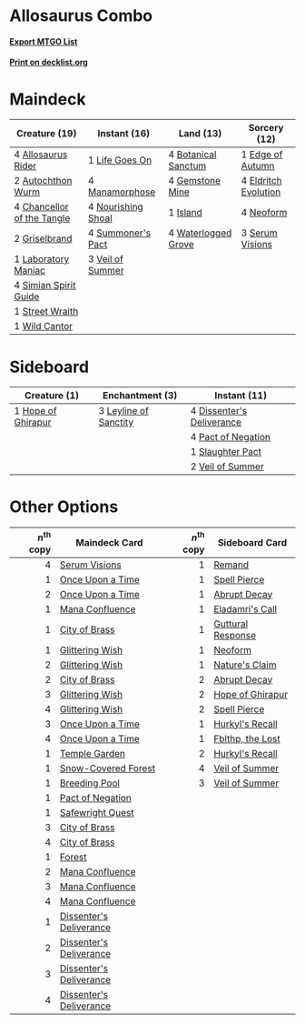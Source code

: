 # Allosaurus Combo

#### [Export MTGO List](../collection/Allosaurus%20Combo/Allosaurus%20Combo.txt)
#### [Print on decklist.org](http://decklist.org/?deckmain=4%09Allosaurus%20Rider%0A2%09Autochthon%20Wurm%0A4%09Botanical%20Sanctum%0A4%09Chancellor%20of%20the%20Tangle%0A1%09Edge%20of%20Autumn%0A4%09Eldritch%20Evolution%0A4%09Gemstone%20Mine%0A2%09Griselbrand%0A1%09Island%0A1%09Laboratory%20Maniac%0A1%09Life%20Goes%20On%0A4%09Manamorphose%0A4%09Neoform%0A4%09Nourishing%20Shoal%0A3%09Serum%20Visions%0A4%09Simian%20Spirit%20Guide%0A1%09Street%20Wraith%0A4%09Summoner's%20Pact%0A3%09Veil%20of%20Summer%0A4%09Waterlogged%20Grove%0A1%09Wild%20Cantor&deckside=4%09Dissenter's%20Deliverance%0A1%09Hope%20of%20Ghirapur%0A3%09Leyline%20of%20Sanctity%0A4%09Pact%20of%20Negation%0A1%09Slaughter%20Pact%0A2%09Veil%20of%20Summer)
# Maindeck

|                                            Creature (19)                                            |                                        Instant (16)                                        |                                          Land (13)                                           |                                         Sorcery (12)                                          |
|-----------------------------------------------------------------------------------------------------|--------------------------------------------------------------------------------------------|----------------------------------------------------------------------------------------------|-----------------------------------------------------------------------------------------------|
|4 [Allosaurus Rider](http://gatherer.wizards.com/Pages/Card/Details.aspx?multiverseid=121157)        |1 [Life Goes On](http://gatherer.wizards.com/Pages/Card/Details.aspx?multiverseid=430810)   |4 [Botanical Sanctum](http://gatherer.wizards.com/Pages/Card/Details.aspx?multiverseid=417817)|1 [Edge of Autumn](http://gatherer.wizards.com/Pages/Card/Details.aspx?multiverseid=243442)    |
|2 [Autochthon Wurm](http://gatherer.wizards.com/Pages/Card/Details.aspx?multiverseid=89096)          |4 [Manamorphose](http://gatherer.wizards.com/Pages/Card/Details.aspx?multiverseid=370568)   |4 [Gemstone Mine](http://gatherer.wizards.com/Pages/Card/Details.aspx?multiverseid=109761)    |4 [Eldritch Evolution](http://gatherer.wizards.com/Pages/Card/Details.aspx?multiverseid=414456)|
|4 [Chancellor of the Tangle](http://gatherer.wizards.com/Pages/Card/Details.aspx?multiverseid=218062)|4 [Nourishing Shoal](http://gatherer.wizards.com/Pages/Card/Details.aspx?multiverseid=74100)|1 [Island](http://gatherer.wizards.com/Pages/Card/Details.aspx?multiverseid=439857)           |4 [Neoform](http://gatherer.wizards.com/Pages/Card/Details.aspx?multiverseid=461133)           |
|2 [Griselbrand](http://gatherer.wizards.com/Pages/Card/Details.aspx?multiverseid=239995)             |4 [Summoner's Pact](http://gatherer.wizards.com/Pages/Card/Details.aspx?multiverseid=442178)|4 [Waterlogged Grove](http://gatherer.wizards.com/Pages/Card/Details.aspx?multiverseid=464198)|3 [Serum Visions](http://gatherer.wizards.com/Pages/Card/Details.aspx?multiverseid=50145)      |
|1 [Laboratory Maniac](http://gatherer.wizards.com/Pages/Card/Details.aspx?multiverseid=230788)       |3 [Veil of Summer](http://gatherer.wizards.com/Pages/Card/Details.aspx?multiverseid=466952) |                                                                                              |                                                                                               |
|4 [Simian Spirit Guide](http://gatherer.wizards.com/Pages/Card/Details.aspx?multiverseid=442137)     |                                                                                            |                                                                                              |                                                                                               |
|1 [Street Wraith](http://gatherer.wizards.com/Pages/Card/Details.aspx?multiverseid=442097)           |                                                                                            |                                                                                              |                                                                                               |
|1 [Wild Cantor](http://gatherer.wizards.com/Pages/Card/Details.aspx?multiverseid=96934)              |                                                                                            |                                                                                              |                                                                                               |


# Sideboard

|                                        Creature (1)                                         |                                        Enchantment (3)                                         |                                            Instant (11)                                            |
|---------------------------------------------------------------------------------------------|------------------------------------------------------------------------------------------------|----------------------------------------------------------------------------------------------------|
|1 [Hope of Ghirapur](http://gatherer.wizards.com/Pages/Card/Details.aspx?multiverseid=423821)|3 [Leyline of Sanctity](http://gatherer.wizards.com/Pages/Card/Details.aspx?multiverseid=204993)|4 [Dissenter's Deliverance](http://gatherer.wizards.com/Pages/Card/Details.aspx?multiverseid=426866)|
|                                                                                             |                                                                                                |4 [Pact of Negation](http://gatherer.wizards.com/Pages/Card/Details.aspx?multiverseid=442057)       |
|                                                                                             |                                                                                                |1 [Slaughter Pact](http://gatherer.wizards.com/Pages/Card/Details.aspx?multiverseid=130704)         |
|                                                                                             |                                                                                                |2 [Veil of Summer](http://gatherer.wizards.com/Pages/Card/Details.aspx?multiverseid=466952)         |


# Other Options

|*n*<sup>th</sup> copy|                                          Maindeck Card                                           |*n*<sup>th</sup> copy|                                       Sideboard Card                                       |
|--------------------:|--------------------------------------------------------------------------------------------------|--------------------:|--------------------------------------------------------------------------------------------|
|                    4|[Serum Visions](http://gatherer.wizards.com/Pages/Card/Details.aspx?multiverseid=50145)           |                    1|[Remand](http://gatherer.wizards.com/Pages/Card/Details.aspx?multiverseid=380255)           |
|                    1|[Once Upon a Time](http://gatherer.wizards.com/Pages/Card/Details.aspx?multiverseid=473131)       |                    1|[Spell Pierce](http://gatherer.wizards.com/Pages/Card/Details.aspx?multiverseid=425876)     |
|                    2|[Once Upon a Time](http://gatherer.wizards.com/Pages/Card/Details.aspx?multiverseid=473131)       |                    1|[Abrupt Decay](http://gatherer.wizards.com/Pages/Card/Details.aspx?multiverseid=456061)     |
|                    1|[Mana Confluence](http://gatherer.wizards.com/Pages/Card/Details.aspx?multiverseid=409573)        |                    1|[Eladamri's Call](http://gatherer.wizards.com/Pages/Card/Details.aspx?multiverseid=442192)  |
|                    1|[City of Brass](http://gatherer.wizards.com/Pages/Card/Details.aspx?multiverseid=4178)            |                    1|[Guttural Response](http://gatherer.wizards.com/Pages/Card/Details.aspx?multiverseid=426628)|
|                    1|[Glittering Wish](http://gatherer.wizards.com/Pages/Card/Details.aspx?multiverseid=136157)        |                    1|[Neoform](http://gatherer.wizards.com/Pages/Card/Details.aspx?multiverseid=461133)          |
|                    2|[Glittering Wish](http://gatherer.wizards.com/Pages/Card/Details.aspx?multiverseid=136157)        |                    1|[Nature's Claim](http://gatherer.wizards.com/Pages/Card/Details.aspx?multiverseid=382316)   |
|                    2|[City of Brass](http://gatherer.wizards.com/Pages/Card/Details.aspx?multiverseid=4178)            |                    2|[Abrupt Decay](http://gatherer.wizards.com/Pages/Card/Details.aspx?multiverseid=456061)     |
|                    3|[Glittering Wish](http://gatherer.wizards.com/Pages/Card/Details.aspx?multiverseid=136157)        |                    2|[Hope of Ghirapur](http://gatherer.wizards.com/Pages/Card/Details.aspx?multiverseid=423821) |
|                    4|[Glittering Wish](http://gatherer.wizards.com/Pages/Card/Details.aspx?multiverseid=136157)        |                    2|[Spell Pierce](http://gatherer.wizards.com/Pages/Card/Details.aspx?multiverseid=425876)     |
|                    3|[Once Upon a Time](http://gatherer.wizards.com/Pages/Card/Details.aspx?multiverseid=473131)       |                    1|[Hurkyl's Recall](http://gatherer.wizards.com/Pages/Card/Details.aspx?multiverseid=135260)  |
|                    4|[Once Upon a Time](http://gatherer.wizards.com/Pages/Card/Details.aspx?multiverseid=473131)       |                    1|[Fblthp, the Lost](http://gatherer.wizards.com/Pages/Card/Details.aspx?multiverseid=460977) |
|                    1|[Temple Garden](http://gatherer.wizards.com/Pages/Card/Details.aspx?multiverseid=405112)          |                    2|[Hurkyl's Recall](http://gatherer.wizards.com/Pages/Card/Details.aspx?multiverseid=135260)  |
|                    1|[Snow-Covered Forest](http://gatherer.wizards.com/Pages/Card/Details.aspx?multiverseid=121192)    |                    4|[Veil of Summer](http://gatherer.wizards.com/Pages/Card/Details.aspx?multiverseid=466952)   |
|                    1|[Breeding Pool](http://gatherer.wizards.com/Pages/Card/Details.aspx?multiverseid=97088)           |                    3|[Veil of Summer](http://gatherer.wizards.com/Pages/Card/Details.aspx?multiverseid=466952)   |
|                    1|[Pact of Negation](http://gatherer.wizards.com/Pages/Card/Details.aspx?multiverseid=442057)       |                     |                                                                                            |
|                    1|[Safewright Quest](http://gatherer.wizards.com/Pages/Card/Details.aspx?multiverseid=142038)       |                     |                                                                                            |
|                    3|[City of Brass](http://gatherer.wizards.com/Pages/Card/Details.aspx?multiverseid=4178)            |                     |                                                                                            |
|                    4|[City of Brass](http://gatherer.wizards.com/Pages/Card/Details.aspx?multiverseid=4178)            |                     |                                                                                            |
|                    1|[Forest](http://gatherer.wizards.com/Pages/Card/Details.aspx?multiverseid=439860)                 |                     |                                                                                            |
|                    2|[Mana Confluence](http://gatherer.wizards.com/Pages/Card/Details.aspx?multiverseid=409573)        |                     |                                                                                            |
|                    3|[Mana Confluence](http://gatherer.wizards.com/Pages/Card/Details.aspx?multiverseid=409573)        |                     |                                                                                            |
|                    4|[Mana Confluence](http://gatherer.wizards.com/Pages/Card/Details.aspx?multiverseid=409573)        |                     |                                                                                            |
|                    1|[Dissenter's Deliverance](http://gatherer.wizards.com/Pages/Card/Details.aspx?multiverseid=426866)|                     |                                                                                            |
|                    2|[Dissenter's Deliverance](http://gatherer.wizards.com/Pages/Card/Details.aspx?multiverseid=426866)|                     |                                                                                            |
|                    3|[Dissenter's Deliverance](http://gatherer.wizards.com/Pages/Card/Details.aspx?multiverseid=426866)|                     |                                                                                            |
|                    4|[Dissenter's Deliverance](http://gatherer.wizards.com/Pages/Card/Details.aspx?multiverseid=426866)|                     |                                                                                            |

